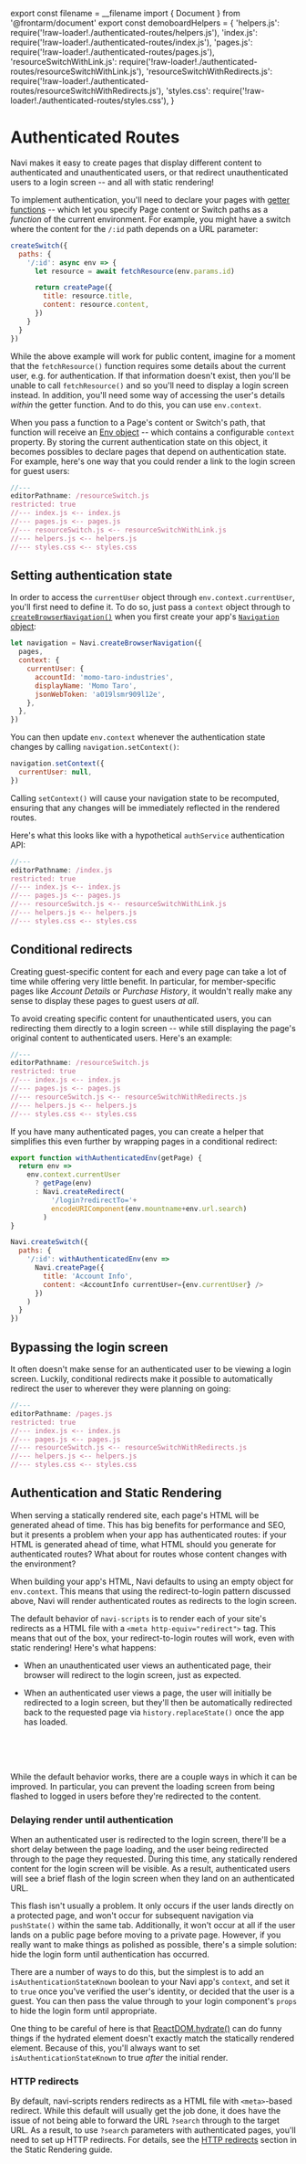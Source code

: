 export const filename = __filename
import { Document } from '@frontarm/document'
export const demoboardHelpers = {
  'helpers.js': require('!raw-loader!./authenticated-routes/helpers.js'),
  'index.js': require('!raw-loader!./authenticated-routes/index.js'),
  'pages.js': require('!raw-loader!./authenticated-routes/pages.js'),
  'resourceSwitchWithLink.js': require('!raw-loader!./authenticated-routes/resourceSwitchWithLink.js'),
  'resourceSwitchWithRedirects.js': require('!raw-loader!./authenticated-routes/resourceSwitchWithRedirects.js'),
  'styles.css': require('!raw-loader!./authenticated-routes/styles.css'),
}

Authenticated Routes
====================

Navi makes it easy to create pages that display different content to authenticated and unauthenticated users, or that redirect unauthenticated users to a login screen -- and all with static rendering!

To implement authentication, you'll need to declare your pages with [getter functions](../../reference/declarations/#constants-vs-getters) -- which let you specify Page content or Switch paths as a *function* of the current environment. For example, you might have a switch where the content for the `/:id` path depends on a URL parameter:

```js
createSwitch({
  paths: {
    '/:id': async env => {
      let resource = await fetchResource(env.params.id)

      return createPage({
        title: resource.title,
        content: resource.content,
      })
    }
  }
})
```

While the above example will work for public content, imagine for a moment that the `fetchResource()` function requires some details about the current user, e.g. for authentication. If that information doesn't exist, then you'll be unable to call `fetchResource()` and so you'll need to display a login screen instead. In addition, you'll need some way of accessing the user's details *within* the getter function. And to do this, you can use `env.context`.

When you pass a function to a Page's content or Switch's path, that function will receive an [Env object](../../reference/declarations/#env-objects) -- which contains a configurable `context` property. By storing the current authentication state on this object, it becomes possibles to declare pages that depend on authentication state. For example, here's one way that you could render a link to the login screen for guest users:

```js
//---
editorPathname: /resourceSwitch.js
restricted: true
//--- index.js <-- index.js
//--- pages.js <-- pages.js
//--- resourceSwitch.js <-- resourceSwitchWithLink.js
//--- helpers.js <-- helpers.js
//--- styles.css <-- styles.css
```


## Setting authentication state

In order to access the `currentUser` object through `env.context.currentUser`, you'll first need to define it. To do so, just pass a `context` object through to [`createBrowserNavigation()`](../../reference/navigation/#createbrowsernavigation) when you first create your app's [`Navigation` object](../../reference/navigation/):

```js
let navigation = Navi.createBrowserNavigation({
  pages,
  context: {
    currentUser: {
      accountId: 'momo-taro-industries',
      displayName: 'Momo Taro',
      jsonWebToken: 'a019lsmr909l12e',
    },
  },
})
```

You can then update `env.context` whenever the authentication state changes by calling `navigation.setContext()`:

```js
navigation.setContext({
  currentUser: null,
})
```

Calling `setContext()` will cause your navigation state to be recomputed, ensuring that any changes will be immediately reflected in the rendered routes.

Here's what this looks like with a hypothetical `authService` authentication API:

```js
//---
editorPathname: /index.js
restricted: true
//--- index.js <-- index.js
//--- pages.js <-- pages.js
//--- resourceSwitch.js <-- resourceSwitchWithLink.js
//--- helpers.js <-- helpers.js
//--- styles.css <-- styles.css
```


## Conditional redirects

Creating guest-specific content for each and every page can take a lot of time while offering very little benefit. In particular, for member-specific pages like *Account Details* or *Purchase History*, it wouldn't really make any sense to display these pages to guest users *at all*.

To avoid creating specific content for unauthenticated users, you can redirecting them directly to a login screen -- while still displaying the page's original content to authenticated users. Here's an example:

```js
//---
editorPathname: /resourceSwitch.js
restricted: true
//--- index.js <-- index.js
//--- pages.js <-- pages.js
//--- resourceSwitch.js <-- resourceSwitchWithRedirects.js
//--- helpers.js <-- helpers.js
//--- styles.css <-- styles.css
```

If you have many authenticated pages, you can create a helper that simplifies this even further by wrapping pages in a conditional redirect:

```js
export function withAuthenticatedEnv(getPage) {
  return env =>
    env.context.currentUser
      ? getPage(env)
      : Navi.createRedirect(
          '/login?redirectTo='+
          encodeURIComponent(env.mountname+env.url.search)
        )
}

Navi.createSwitch({
  paths: {
    '/:id': withAuthenticatedEnv(env =>
      Navi.createPage({
        title: 'Account Info',
        content: <AccountInfo currentUser={env.currentUser} />
      })
    )
  }
})
```


## Bypassing the login screen

It often doesn't make sense for an authenticated user to be viewing a login screen. Luckily, conditional redirects make it possible to automatically redirect the user to wherever they were planning on going:

```js
//---
editorPathname: /pages.js
restricted: true
//--- index.js <-- index.js
//--- pages.js <-- pages.js
//--- resourceSwitch.js <-- resourceSwitchWithRedirects.js
//--- helpers.js <-- helpers.js
//--- styles.css <-- styles.css
```


## Authentication and Static Rendering

When serving a statically rendered site, each page's HTML will be generated ahead of time. This has big benefits for performance and SEO, but it presents a problem when your app has authenticated routes: if your HTML is generated ahead of time, what HTML should you generate for authenticated routes? What about for routes whose content changes with the environment?

When building your app's HTML, Navi defaults to using an empty object for `env.context`. This means that using the redirect-to-login pattern discussed above, Navi will render authenticated routes as redirects to the login screen.

The default behavior of `navi-scripts` is to render each of your site's redirects as a HTML file with a `<meta http-equiv="redirect">` tag. This means that out of the box, your redirect-to-login routes will work, even with static rendering! Here's what happens:

-   When an unauthenticated user views an authenticated page, their browser will redirect to the login screen, just as expected.

-   When an authenticated user views a page, the user will initially be redirected to a login screen, but they'll then be automatically redirected back to the requested page via `history.replaceState()` once the app has loaded.

    <br />
    <Document.Image src={require('./authenticated-routes/auth-redirect-flow.svg')} alt="Redirect flow diagram" />
    <br /><br />

While the default behavior works, there are a couple ways in which it can be improved. In particular, you can prevent the loading screen from being flashed to logged in users before they're redirected to the content.


### Delaying render until authentication

When an authenticated user is redirected to the login screen, there'll be a short delay between the page loading, and the user being redirected through to the page they requested. During this time, any statically rendered content for the login screen will be visible. As a result, authenticated users will see a brief flash of the login screen when they land on an authenticated URL.

This flash isn't usually a problem. It only occurs if the user lands directly on a protected page, and won't occur for subsequent navigation via `pushState()` within the same tab. Additionally, it won't occur at all if the user lands on a public page before moving to a private page. However, if you really want to make things as polished as possible, there's a simple solution: hide the login form until authentication has occurred.

There are a number of ways to do this, but the simplest is to add an `isAuthenticationStateKnown` boolean to your Navi app's `context`, and set it to `true` once you've verified the user's identity, or decided that the user is a guest. You can then pass the value through to your login component's `props` to hide the login form until appropriate.

One thing to be careful of here is that [ReactDOM.hydrate()](https://reactjs.org/docs/react-dom.html#hydrate) can do funny things if the hydrated element doesn't exactly match the statically rendered element. Because of this, you'll always want to set `isAuthenticationStateKnown` to true *after* the initial render.


### HTTP redirects

By default, navi-scripts renders redirects as a HTML file with `<meta>`-based redirect. While this default will usually get the job done, it does have the issue of not being able to forward the URL `?search` through to the target URL. As a result, to use `?search` parameters with authenticated pages, you'll need to set up HTTP redirects. For details, see the [HTTP redirects](../static-rendering/#http-redirects) section in the Static Rendering guide.
